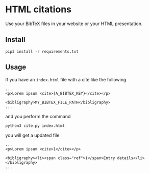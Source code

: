 HTML citations
==============

Use your BibTeX files in your website or your HTML presentation.


## Install

```
pip3 install -r requirements.txt
```

## Usage

If you have an `index.html` file with a cite like the following
```
...
<p>Lorem ipsum <cite>{A_BIBTEX_KEY}</cite></p>

<bibligraphy>MY_BIBTEX_FILE_PATH</bibligraphy>
...
```
and you perform the command
```
python3 cite.py index.html
```
you will get a updated file
```
...
<p>Lorem ipsum <cite>1</cite></p>

<bibligraphy><li><span class="ref">1</span>Entry details</li></bibligraphy>
...
```


